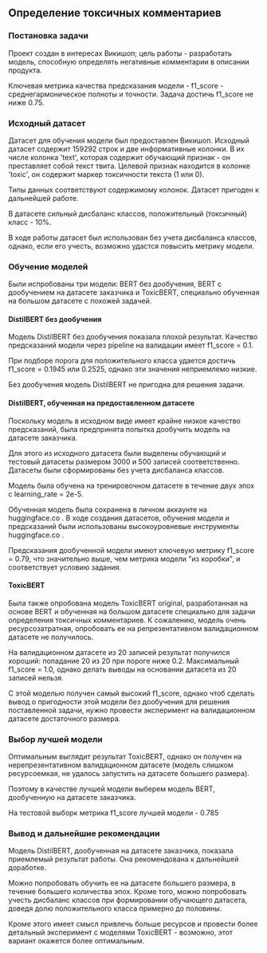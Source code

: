 ## Определение токсичных комментариев
### Постановка задачи
Проект создан в интересах Викишоп; цель работы - разработать модель, способную определять негативные комментарии в описании продукта.

Ключевая метрика качества предсказания модели - f1_score - среднегармоническое полноты и точности. Задача достичь f1_score не ниже 0.75.

### Исходный датасет
Датасет для обучения модели был предоставлен Викишоп. Исходный датасет содержит 159292 строк и две информативные колонки. В их числе колонка 'text', которая содержит обучающий признак - он преставляет собой текст твита. Целевой признак находится в колонке 'toxic', он содержит маркер токсичности текста (1 или 0).

Типы данных соответствуют содержимому колонок. Датасет пригоден к дальнейшей работе.

В датасете сильный дисбаланс классов, положительный (токсичный) класс - 10%.

В ходе работы датасет был использован без учета дисбаланса классов, однако, если его учесть, возможно удастся повысить метрику модели.

### Обучение моделей
Были испробованы три модели: BERT без дообучения, BERT c дообучением на датасете заказчика и ToxicBERT, специально обученная на большом датасете с похожей задачей.

#### DistilBERT без дообучения
Модель DistilBERT без дообучения показала плохой результат. Качество предсказаний модели через pipeline на валидации имеет f1_score = 0.1.

При подборе порога для положительного класса удается достичь f1_score = 0.1945 или 0.2525, однако эти значения неприемлемо низкие. 

Без дообучения модель DistilBERT не пригодна для решения задачи.


#### DistilBERT, обученная на предоставленном датасете
Поскольку модель в исходном виде имеет крайне низкое качество предсказаний, была предпринята попытка дообучить модель на датасете заказчика. 

Для этого из исходного датасета были выделены обучающий и тестовый датасеты размером 3000 и 500 записей соответственно. Датасеты были сформированы без учета дисбаланса классов.

Модель была обучена на тренировочном датасете в течение двух эпох с learning_rate = 2e-5. 

Обученная модель была сохранена в личном аккаунте на huggingface.co . В ходе создания датасетов, обучения модели и предсказаний были использованы высокоуровневые инструменты huggingface.co .

Предсказания дообученной модели имеют ключевую метрику f1_score = 0.79, что значительно выше, чем метрика модели "из коробки", и соответствует условию задания.

#### ToxicBERT
Была также опробована модель ToxicBERT original, разработанная на основе BERT и обученная на большом датасете специально для задачи определения токсичных комментариев. К сожалению, модель очень ресурсозатратная, опробовать ее на репрезентативном валидационном датасете не получилось. 

На валидационном датасете из 20 записей результат получился хороший: попадание 20 из 20 при пороге ниже 0.2. Максимальный f1_score = 1.0, однако делать выводы на основании датасета из 20 записей нельзя.

С этой моделью получен самый высокий f1_score, однако чтоб сделать вывод о пригодности этой модели без дообучения для решения поставленной задачи, нужно провести эксперимент на валидационном датасете достаточного размера.

### Выбор лучшей модели
Оптимальным выглядит результат ToxicBERT, однако он получен на нерепрезентативном валидационном датасете (модель слишком ресурсоемкая, не удалось запустить на датасете большего размера).

Поэтому в качестве лучшей модели выберем модель BERT, дообученную на датасете заказчика.

На тестовой выборк метрика f1_score лучшей модели - 0.785

### Вывод и дальнейшие рекомендации
Модель DistilBERT, дообученная на датасете заказчика, показала приемлемый результат работы. Она рекомендована к дальнейшей доработке. 

Можно попробовать обучить ее на датасете большего размера, в течение большего количества эпох. Кроме того, можно попробовать учесть дисбаланс классов при формировании обучающего датасета, доведя долю положительного класса примерно до половины.

Кроме этого имеет смысл привлечь больше ресурсов и провести более детальный эксперимент с моделями ToxicBERT - возможно, этот вариант окажется более оптимальным.

